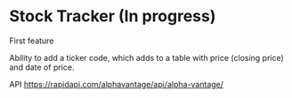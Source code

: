 # Stock Tracker (In progress)

First feature

Ability to add a ticker code, which adds to a table with price (closing price) and date of price. 

API https://rapidapi.com/alphavantage/api/alpha-vantage/
